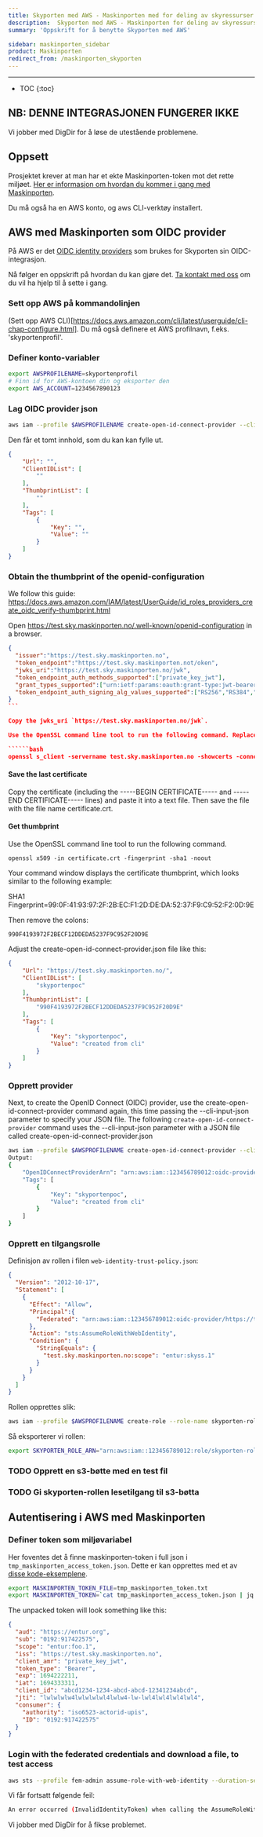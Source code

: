 ```yaml
---
title: Skyporten med AWS - Maskinporten med for deling av skyressurser
description:  Skyporten med AWS - Maskinporten for deling av skyressurser
summary: 'Oppskrift for å benytte Skyporten med AWS'

sidebar: maskinporten_sidebar
product: Maskinporten
redirect_from: /maskinporten_skyporten
---
```


---
* TOC
{:toc}

## NB: DENNE INTEGRASJONEN FUNGERER IKKE

Vi jobber med DigDir for å løse de utestående problemene.

## Oppsett

Prosjektet krever at man har et ekte Maskinporten-token mot det rette miljøet.
[Her er informasjon om hvordan du kommer i gang med Maskinporten]({{site.baseurl}}/docs/Maskinporten/maskinporten_skyporten#tilgang-til-maskinporten).

Du må også ha en AWS konto, og aws CLI-verktøy installert.

## AWS med Maskinporten som OIDC provider

På AWS er det [OIDC identity providers](https://docs.aws.amazon.com/IAM/latest/UserGuide/id_roles_providers_create_oidc.html) som brukes for Skyporten sin OIDC-integrasjon.

Nå følger en oppskrift på hvordan du kan gjøre det. [Ta kontakt med oss]({{site.baseurl}}/docs/Maskinporten/maskinporten_skyporten#kontakt) om du vil ha hjelp til å sette i gang.


### Sett opp AWS på kommandolinjen

(Sett opp AWS CLI)[https://docs.aws.amazon.com/cli/latest/userguide/cli-chap-configure.html].
Du må også definere et AWS profilnavn, f.eks. 'skyportenprofil'.

### Definer konto-variabler

``````bash
export AWSPROFILENAME=skyportenprofil
# Finn id for AWS-kontoen din og eksporter den
export AWS_ACCOUNT=1234567890123
``````

### Lag OIDC provider json

``````bash
aws iam --profile $AWSPROFILENAME create-open-id-connect-provider --cli-input-json file://create-open-id-connect-provider.json
``````

Den får et tomt innhold, som du kan kan fylle ut.

``````json
{
    "Url": "",
    "ClientIDList": [
        ""
    ],
    "ThumbprintList": [
        ""
    ],
    "Tags": [
        {
            "Key": "",
            "Value": ""
        }
    ]
}
``````


### Obtain the thumbprint of the openid-configuration

We follow this guide: https://docs.aws.amazon.com/IAM/latest/UserGuide/id_roles_providers_create_oidc_verify-thumbprint.html

Open https://test.sky.maskinporten.no/.well-known/openid-configuration in a browser.

``````json
{
  "issuer":"https://test.sky.maskinporten.no",
  "token_endpoint":"https://test.sky.maskinporten.not/oken",
  "jwks_uri":"https://test.sky.maskinporten.no/jwk",
  "token_endpoint_auth_methods_supported":["private_key_jwt"],
  "grant_types_supported":["urn:ietf:params:oauth:grant-type:jwt-bearer"],
  "token_endpoint_auth_signing_alg_values_supported":["RS256","RS384","RS512"]
}
```

Copy the jwks_uri `https://test.sky.maskinporten.no/jwk`.

Use the OpenSSL command line tool to run the following command. Replace keys.example.com with the domain name you obtained in Step 3.

``````bash
openssl s_client -servername test.sky.maskinporten.no -showcerts -connect test.sky.maskinporten.no:443
``````

#### Save the last certificate

Copy the certificate (including the -----BEGIN CERTIFICATE----- and -----END CERTIFICATE----- lines) and paste it into a text file. Then save the file with the file name certificate.crt.


#### Get thumbprint

Use the OpenSSL command line tool to run the following command.

```
openssl x509 -in certificate.crt -fingerprint -sha1 -noout
```

Your command window displays the certificate thumbprint, which looks similar to the following example:

SHA1 Fingerprint=99:0F:41:93:97:2F:2B:EC:F1:2D:DE:DA:52:37:F9:C9:52:F2:0D:9E

Then remove the colons:

```
990F4193972F2BECF12DDEDA5237F9C952F20D9E
```


Adjust the create-open-id-connect-provider.json file like this:

``````json
{
    "Url": "https://test.sky.maskinporten.no/",
    "ClientIDList": [
        "skyportenpoc"
    ],
    "ThumbprintList": [
        "990F4193972F2BECF12DDEDA5237F9C952F20D9E"
    ],
    "Tags": [
        {
            "Key": "skyportenpoc",
            "Value": "created from cli"
        }
    ]
}
``````


### Opprett provider

Next, to create the OpenID Connect (OIDC) provider, use the create-open-id-connect-provider command again,
this time passing the --cli-input-json parameter to specify your JSON file. The following `create-open-id-connect-provider`
command uses the --cli-input-json parameter with a JSON file called create-open-id-connect-provider.json

``````bash
aws iam --profile $AWSPROFILENAME create-open-id-connect-provider --cli-input-json file://create-open-id-connect-provider.json
Output:
{
    "OpenIDConnectProviderArn": "arn:aws:iam::123456789012:oidc-provider/https://test.sky.maskinporten.no/",
    "Tags": [
        {
            "Key": "skyportenpoc",
            "Value": "created from cli"
        }
    ]
}
``````


### Opprett en tilgangsrolle

Definisjon av rollen i filen `web-identity-trust-policy.json`:

``````json
{
  "Version": "2012-10-17",
  "Statement": [
    {
      "Effect": "Allow",
      "Principal":{
        "Federated": "arn:aws:iam::123456789012:oidc-provider/https://test.sky.maskinporten.no/"
      },
      "Action": "sts:AssumeRoleWithWebIdentity",
      "Condition": {
        "StringEquals": {
          "test.sky.maskinporten.no:scope": "entur:skyss.1"
        }
      }
    }
  ]
}
``````

Rollen opprettes slik:

``````bash
aws iam --profile $AWSPROFILENAME create-role --role-name skyporten-role --assume-role-policy-document file://web-identity-trust-policy.json
``````

Så eksporterer vi rollen:

``````bash
export SKYPORTEN_ROLE_ARN="arn:aws:iam::123456789012:role/skyporten-role"
``````

### TODO Opprett en s3-bøtte med en test fil

### TODO Gi skyporten-rollen lesetilgang til s3-bøtta


## Autentisering i AWS med Maskinporten

### Definer token som miljøvariabel

Her foventes det å finne maskinporten-token i full json i `tmp_maskinporten_access_token.json`. Dette er kan opprettes med et av
[disse kode-eksemplene]({{site.baseurl}}/docs/Maskinporten/maskinporten_skyporten#kode-eksempler-for-maskinporten).

``````bash
export MASKINPORTEN_TOKEN_FILE=tmp_maskinporten_token.txt
export MASKINPORTEN_TOKEN=`cat tmp_maskinporten_access_token.json | jq -r .access_token`
``````

The unpacked token will look something like this:

``````json
{
  "aud": "https://entur.org",
  "sub": "0192:917422575",
  "scope": "entur:foo.1",
  "iss": "https://test.sky.maskinporten.no",
  "client_amr": "private_key_jwt",
  "token_type": "Bearer",
  "exp": 1694222211,
  "iat": 1694333311,
  "client_id": "abcd1234-1234-abcd-abcd-12341234abcd",
  "jti": "lwlwlwlw4lwlwlwlwl4lwlw4-lw-lwl4lwl4lwl4lwl4",
  "consumer": {
    "authority": "iso6523-actorid-upis",
    "ID": "0192:917422575"
  }
}
``````


### Login with the federated credentials and download a file, to test access

``````bash
aws sts --profile fem-admin assume-role-with-web-identity --duration-seconds 900 --role-session-name skyporten-role-session --role-arn "arn:aws:iam::$AWS_ACCOUNT:role/skyporten-role" --web-identity-token "$MASKINPORTEN_TOKEN"
``````

Vi får fortsatt følgende feil:

``````bash
An error occurred (InvalidIdentityToken) when calling the AssumeRoleWithWebIdentity operation: Couldn't retrieve verification key from your identity provider, please reference AssumeRoleWithWebIdentity documentation for requirements
``````

Vi jobber med DigDir for å fikse problemet.
